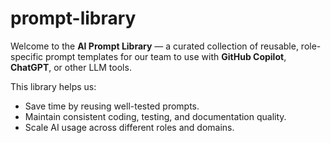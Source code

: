 # prompt-library
Welcome to the **AI Prompt Library** — a curated collection of reusable, role-specific prompt templates for our team to use with **GitHub Copilot**, **ChatGPT**, or other LLM tools.

This library helps us:
- Save time by reusing well-tested prompts.
- Maintain consistent coding, testing, and documentation quality.
- Scale AI usage across different roles and domains.
